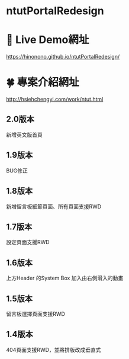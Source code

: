 # ntutPortalRedesign

# 🌸 Live Demo網址
https://hinonono.github.io/ntutPortalRedesign/


# 🍀 專案介紹網址
http://hsiehchengyi.com/work/ntut.html




## 2.0版本
新增英文版首頁

## 1.9版本
BUG修正

## 1.8版本
新增留言板細節頁面、所有頁面支援RWD

## 1.7版本
設定頁面支援RWD

## 1.6版本
上方Header 的System Box 加入由右側滑入的動畫

## 1.5版本	
留言板選擇頁面支援RWD	

## 1.4版本	
404頁面支援RWD，並將排版改成垂直式
